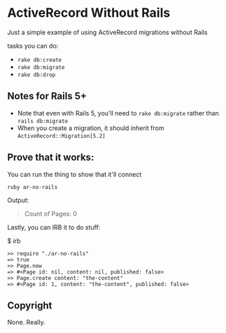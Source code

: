 # ActiveRecord Without Rails

Just a simple example of using ActiveRecord migrations without Rails

tasks you can do:

* `rake db:create`
* `rake db:migrate`
* `rake db:drop`

## Notes for Rails 5+

* Note that even with Rails 5, you'll need to `rake db:migrate` rather than
  `rails db:migrate`
* When you create a migration, it should inherit from
  `ActiveRecord::Migration[5.2]`

## Prove that it works:

You can run the thing to show that it'll connect

```
ruby ar-no-rails
```

Output:

> Count of Pages: 0

Lastly, you can IRB it to do stuff:

$ irb

```
>> require "./ar-no-rails"
=> true
>> Page.new
=> #<Page id: nil, content: nil, published: false>
>> Page.create content: "the-content"
=> #<Page id: 1, content: "the-content", published: false>
```

## Copyright

None. Really.
